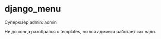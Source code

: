 # django_menu
Суперюзер admin: admin

Не до конца разобрался с templates, но вся админка работает как надо.
